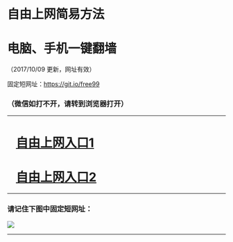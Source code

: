 ﻿# 自由上网简易方法

# 电脑、手机一键翻墙

（2017/10/09 更新，网址有效）

固定短网址：https://git.io/free99

### （微信如打不开，请转到浏览器打开）


***





# &nbsp;&nbsp; <a href="http://ft166018156.fwq-tz-1001.info/fwqtz01.html?t=100900119128 " target="_blank">自由上网入口1</a>
# &nbsp;&nbsp; <a href="http://ft96213291.fwq-tz-1002.info/fwqtz02.html?t=10090016283 " target="_blank">自由上网入口2</a>
***

### 请记住下图中固定短网址：

<img src="https://s3-us-west-2.amazonaws.com/fwq-1001/yjfq-20170905okok.png" /> 


***


